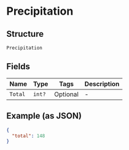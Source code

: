 
# Precipitation

## Structure

`Precipitation`

## Fields

| Name | Type | Tags | Description |
|  --- | --- | --- | --- |
| `Total` | `int?` | Optional | - |

## Example (as JSON)

```json
{
  "total": 148
}
```


